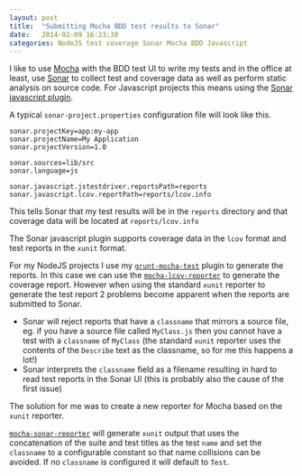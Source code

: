 ```yaml
---
layout: post
title:  "Submitting Mocha BDD test results to Sonar"
date:   2014-02-09 16:23:38
categories: NodeJS test coverage Sonar Mocha BDD Javascript
---
```


I like to use [Mocha](http://visionmedia.github.io/mocha/) with the BDD test UI to write my tests and in the office at least, use [Sonar](http://www.sonarqube.org/) to collect test and coverage data as well as perform static analysis on source code. For Javascript projects this means using the [Sonar javascript plugin](http://docs.codehaus.org/display/SONAR/JavaScript+Plugin).

A typical `sonar-project.properties` configuration file will look like this.

```
sonar.projectKey=app:my-app
sonar.projectName=My Application
sonar.projectVersion=1.0

sonar.sources=lib/src
sonar.language=js

sonar.javascript.jstestdriver.reportsPath=reports
sonar.javascript.lcov.reportPath=reports/lcov.info
```

This tells Sonar that my test results will be in the `reports` directory and that coverage data will be located at `reports/lcov.info`

The Sonar javascript plugin supports coverage data in the `lcov` format and test reports in the `xunit` format.

For my NodeJS projects I use my [`grunt-mocha-test`](https://github.com/pghalliday/grunt-mocha-test) plugin to generate the reports. In this case we can use the [`mocha-lcov-reporter`](https://github.com/StevenLooman/mocha-lcov-reporter) to generate the coverage report. However when using the standard `xunit` reporter to generate the test report 2 problems become apparent when the reports are submitted to Sonar.

- Sonar will reject reports that have a `classname` that mirrors a source file, eg. if you have a source file called `MyClass.js` then you cannot have a test with a `classname` of `MyClass` (the standard `xunit` reporter uses the contents of the `Describe` text as the classname, so for me this happens a lot!)
- Sonar interprets the `classname` field as a filename resulting in hard to read test reports in the Sonar UI (this is probably also the cause of the first issue)

The solution for me was to create a new reporter for Mocha based on the `xunit` reporter.

[`mocha-sonar-reporter`](https://github.com/pghalliday/mocha-sonar-reporter) will generate `xunit` output that uses the concatenation of the suite and test titles as the test `name` and set the `classname` to a configurable constant so that name collisions can be avoided. If no `classname` is configured it will default to `Test`.
